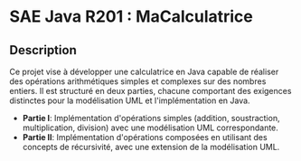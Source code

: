 # SAE Java R201 : MaCalculatrice
## Description
Ce projet vise à développer une calculatrice en Java capable de réaliser des opérations arithmétiques simples et complexes sur des nombres entiers. Il est structuré en deux parties, chacune comportant des exigences distinctes pour la modélisation UML et l'implémentation en Java.

- **Partie I**: Implémentation d'opérations simples (addition, soustraction, multiplication, division) avec une modélisation UML correspondante.
- **Partie II**: Implémentation d'opérations composées en utilisant des concepts de récursivité, avec une extension de la modélisation UML.
